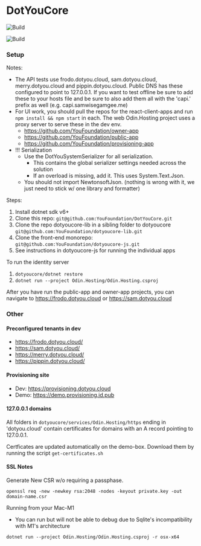 # DotYouCore

![Build](https://github.com/YouFoundation/DotYouCore/actions/workflows/lib-on-ubuntu.yml/badge.svg)

![Build](https://github.com/YouFoundation/DotYouCore/actions/workflows/services-on-ubuntu.yml/badge.svg)

### Setup

Notes:
* The API tests use frodo.dotyou.cloud, sam.dotyou.cloud, merry.dotyou.cloud and pippin.dotyou.cloud. Public DNS has these configured to point to 127.0.0.1. If you want to test offline be sure to add these to your hosts file and be sure to also add them all with the 'capi.' prefix as well (e.g. capi.samwisegamgee.me)
* For UI work, you should pull the repos for the react-client-apps and run ```npm install && npm start``` in each.  The web Odin.Hosting project uses a proxy server to serve these in the dev env.
  * https://github.com/YouFoundation/owner-app
  * https://github.com/YouFoundation/public-app
  * https://github.com/YouFoundation/provisioning-app
* !!! Serialization
  * Use the DotYouSystemSerializer for all serialization.  
    * This contains the global serializer settings needed across the solution
    * If an overload is missing, add it.  This uses System.Text.Json.
  * You should not import NewtonsoftJson. (nothing is wrong with it, we just need to stick w/ one library and formatter)

Steps:
1. Install dotnet sdk v6+
2. Clone this repo: ```git@github.com:YouFoundation/DotYouCore.git```
3. Clone the repo dotyoucore-lib in a sibling folder to dotyoucore ```git@github.com:YouFoundation/dotyoucore-lib.git```
4. Clone the front-end monorepo: ```git@github.com:YouFoundation/dotyoucore-js.git```
6. See instructions in dotyoucore-js for running the individual apps

To run the identity server
1. ```dotyoucore/dotnet restore```
2. ```dotnet run --project Odin.Hosting/Odin.Hosting.csproj```

After you have run the public-app and owner-app projects, you can navigate to https://frodo.dotyou.cloud or https://sam.dotyou.cloud

### Other

#### Preconfigured tenants in dev
- https://frodo.dotyou.cloud/
- https://sam.dotyou.cloud/
- https://merry.dotyou.cloud/
- https://pippin.dotyou.cloud/

#### Provisioning site
- Dev: https://provisioning.dotyou.cloud
- Demo: https://demo.provisioning.id.pub

#### 127.0.0.1 domains
All folders in ```dotyoucore/services/Odin.Hosting/https``` ending in 'dotyou.cloud' contain certificates for domains with an A record pointing to 127.0.0.1.

Certficates are updated automatically on the demo-box. Download them by running the script ```get-certificates.sh```


#### SSL Notes

Generate New CSR w/o requiring a passphase.

`openssl req -new -newkey rsa:2048 -nodes -keyout private.key -out domain-name.csr`

Running from your Mac-M1
* You can run but will not be able to debug due to Sqlite's incompatibility with M1's architecture

`dotnet run --project Odin.Hosting/Odin.Hosting.csproj -r osx-x64`

